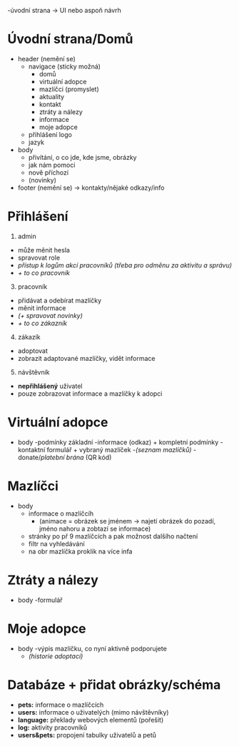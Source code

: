 -úvodní strana -> UI nebo aspoň návrh

# Úvodní strana/Domů
- header (nemění se)
  - navigace (sticky možná)
    - domů
    - virtuální adopce
    - mazlíčci (promyslet)
    - aktuality
    - kontakt
    - ztráty a nálezy
    - informace
    - moje adopce 
  - přihlášení logo
  - jazyk
- body
  - přivítání, o co jde, kde jsme, obrázky
  - jak nám pomoci
  - nově příchozí
  - (novinky)
- footer (nemění se) -> kontakty/nějaké odkazy/info 

# Přihlášení
1. admin
  - může měnit hesla
  - spravovat role
  - _přístup k logům akcí pracovníků (třeba pro odměnu za aktivitu a správu)_
  - _+ to co pracovník_
3. pracovník
  - přidávat a odebírat mazlíčky
  - měnit informace
  - _(+ spravovat novinky)_
  - _+ to co zákazník_
4. zákazík
  - adoptovat
  - zobrazit adaptované mazlíčky, vidět informace
5. návštěvník
  - **nepřihlášený** uživatel
  - pouze zobrazovat informace a mazlíčky k adopci

# Virtuální adopce
- body
  -podmínky základní
  -informace (odkaz) + kompletní podmínky
  -kontaktní formulář + vybraný mazlíček
  -_(seznam mazlíčků)_
  -donate/_platební brána_ (QR kód)

# Mazlíčci
- body
  - informace o mazlíčcíh
    - (animace = obrázek se jménem -> najetí obrázek do pozadí, jméno nahoru a zobtazí se informace)
  - stránky po př 9 mazlíčcích a pak možnost dalšího načtení
  - filtr na vyhledávání
  - na obr mazlíčka proklik na více infa

# Ztráty a nálezy
- body
  -formulář  

# Moje adopce
- body
  -výpis mazlíčku, co nyní aktivně podporujete
  - _(historie adoptací)_

# Databáze + přidat obrázky/schéma
- **pets:** informace o mazlíčcích
- **users:** informace o uživatelých (mimo návštěvníky)
- **language:** překlady webových elementů (pořešit)
- **log:** aktivity pracovníků
- **users&pets:** propojení tabulky uživatelů a petů
